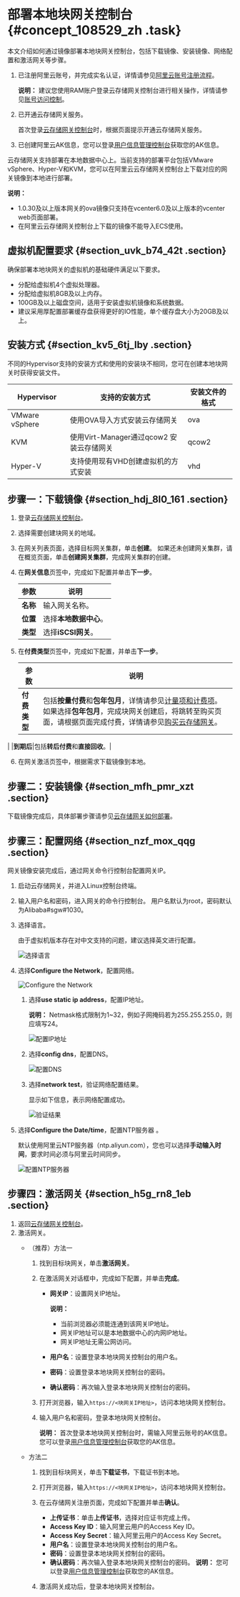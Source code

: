 # 部署本地块网关控制台 {#concept_108529_zh .task}

本文介绍如何通过镜像部署本地块网关控制台，包括下载镜像、安装镜像、网络配置和激活网关等步骤。

1.  已注册阿里云账号，并完成实名认证，详情请参见[阿里云账号注册流程](../../../../cn.zh-CN/.md#)。

    **说明：** 建议您使用RAM账户登录云存储网关控制台进行相关操作，详情请参见[账号访问控制](../../../../cn.zh-CN/最佳实践/账号访问控制.md#)。

2.  已开通云存储网关服务。

    首次登录[云存储网关控制台](https://sgwnew.console.aliyun.com/)时，根据页面提示开通云存储网关服务。

3.  已创建阿里云AK信息，您可以登录[用户信息管理控制台](https://usercenter.console.aliyun.com/#/manage/ak)获取您的AK信息。

云存储网关支持部署在本地数据中心上。当前支持的部署平台包括VMware vSphere、Hyper-V和KVM，您可以在阿里云云存储网关控制台上下载对应的网关镜像到本地进行部署。

**说明：** 

-   1.0.30及以上版本网关的ova镜像只支持在vcenter6.0及以上版本的vcenter web页面部署。
-   在阿里云云存储网关控制台上下载的镜像不能导入ECS使用。

## 虚拟机配置要求 {#section_uvk_b74_42t .section}

确保部署本地块网关的虚拟机的基础硬件满足以下要求。

-   分配给虚拟机4个虚拟处理器。
-   分配给虚拟机8GB及以上内存。
-   100GB及以上磁盘空间，适用于安装虚拟机镜像和系统数据。
-   建议采用厚配置部署缓存盘获得更好的IO性能，单个缓存盘大小为20GB及以上。

## 安装方式 {#section_kv5_6tj_lby .section}

不同的Hypervisor支持的安装方式和使用的安装块不相同，您可在创建本地块网关时获得安装文件。

|Hypervisor|支持的安装方式|安装文件的格式|
|----------|-------|-------|
|VMware vSphere|使用OVA导入方式安装云存储网关|ova|
|KVM|使用Virt-Manager通过qcow2 安装云存储网关|qcow2|
|Hyper-V|支持使用现有VHD创建虚拟机的方式安装|vhd|

## 步骤一：下载镜像 {#section_hdj_8l0_161 .section}

1.  登录[云存储网关控制台](https://sgwnew.console.aliyun.com/)。
2.  选择需要创建块网关的地域。
3.  在网关列表页面，选择目标网关集群，单击**创建**。 如果还未创建网关集群，请在概览页面，单击**创建网关集群**，完成网关集群的创建。
4.  在**网关信息**页签中，完成如下配置并单击**下一步**。 

    |参数|说明|
    |--|--|
    |**名称**|输入网关名称。|
    |**位置**|选择**本地数据中心**。|
    |**类型**|选择**iSCSI网关**。|

5.  在**付费类型**页签中，完成如下配置，并单击**下一步**。 

    |参数|说明|
    |--|--|
    |**付费类型**|包括**按量付费**和**包年包月**，详情请参见[计量项和计费项](../../../../cn.zh-CN/计量计费/计量项和计费项.md#)。 如果选择**包年包月**，完成块网关创建后，将跳转至购买页面，请根据页面完成付费，详情请参见[购买云存储网关](../../../../cn.zh-CN/计量计费/包年包月/购买云存储网关.md#)。

 |
    |**到期后**|包括**转后付费**和**直接回收**。|

6.  在网关激活页签中，根据需求下载镜像到本地。

## 步骤二：安装镜像 {#section_mfh_pmr_xzt .section}

下载镜像完成后，具体部署步骤请参见[云存储网关如何部署](https://help.aliyun.com/knowledge_detail/54123.html)。

## 步骤三：配置网络 {#section_nzf_mox_qqg .section}

网关镜像安装完成后，通过网关命令行控制台配置网关IP。

1.  启动云存储网关，并进入Linux控制台终端。
2.  输入用户名和密码，进入网关的命令行控制台。 用户名默认为root，密码默认为Alibaba\#sgw\#1030。
3.  选择语言。 

    由于虚拟机版本存在对中文支持的问题，建议选择英文进行配置。

    ![选择语言](http://static-aliyun-doc.oss-cn-hangzhou.aliyuncs.com/assets/img/1427472/156862260458052_zh-CN.png)

4.  选择**Configure the Network**，配置网络。 

    ![Configure the Network](http://static-aliyun-doc.oss-cn-hangzhou.aliyuncs.com/assets/img/1427472/156862260458053_zh-CN.png)

    1.  选择**use static ip address**，配置IP地址。 

        **说明：** Netmask格式限制为1~32，例如子网掩码若为255.255.255.0，则应填写24。

        ![配置IP地址](http://static-aliyun-doc.oss-cn-hangzhou.aliyuncs.com/assets/img/1427472/156862260458054_zh-CN.png)

    2.  选择**config dns**，配置DNS。 

        ![配置DNS](http://static-aliyun-doc.oss-cn-hangzhou.aliyuncs.com/assets/img/1427472/156862260458055_zh-CN.png)

    3.  选择**network test**，验证网络配置结果。 

        显示如下信息，表示网络配置成功。

        ![验证结果](http://static-aliyun-doc.oss-cn-hangzhou.aliyuncs.com/assets/img/1427472/156862260458058_zh-CN.png)

5.  选择**Configure the Date/time**，配置NTP服务器 。 

    默认使用阿里云NTP服务器（ntp.aliyun.com），您也可以选择**手动输入时间**，要求时间必须与阿里云时间同步。

    ![配置NTP服务器](http://static-aliyun-doc.oss-cn-hangzhou.aliyuncs.com/assets/img/1427472/156862260458063_zh-CN.png)


## 步骤四：激活网关 {#section_h5g_rn8_1eb .section}

1.  返回[云存储网关控制台](https://sgwnew.console.aliyun.com/)。
2.  激活网关。 
    -   （推荐）方法一
        1.  找到目标块网关，单击**激活网关**。
        2.  在激活网关对话框中，完成如下配置，并单击**完成**。
            -   **网关IP**：设置网关IP地址。

                **说明：** 

                -   当前浏览器必须能连通到该网关IP地址。
                -   网关IP地址可以是本地数据中心的内网IP地址。
                -   网关IP地址无需公网访问。
            -   **用户名**：设置登录本地块网关控制台的用户名。
            -   **密码**：设置登录本地块网关控制台的密码。
            -   **确认密码**：再次输入登录本地块网关控制台的密码。
        3.  打开浏览器，输入`https://<块网关IP地址>`，访问本地块网关控制台。
        4.  输入用户名和密码，登录本地块网关控制台。

            **说明：** 首次登录本地块网关控制台时，需输入阿里云账号的AK信息。您可以登录[用户信息管理控制台](https://usercenter.console.aliyun.com/#/manage/ak)获取您的AK信息。

    -   方法二
        1.  找到目标块网关，单击**下载证书**，下载证书到本地。
        2.  打开浏览器，输入`https://<块网关IP地址>`，访问本地块网关控制台。
        3.  在云存储网关注册页面，完成如下配置并单击**确认**。

            -   **上传证书**：单击**上传证书**，选择对应证书完成上传。
            -   **Access Key ID**：输入阿里云用户的Access Key ID。
            -   **Access Key Secret**：输入阿里云用户的Access Key Secret。
            -   **用户名**：设置登录本地块网关控制台的用户名。
            -   **密码**：设置登录本地块网关控制台的密码。
            -   **确认密码**：再次输入登录本地块网关控制台的密码。
            **说明：** 您可以登录[用户信息管理控制台](https://usercenter.console.aliyun.com/#/manage/ak)获取您的AK信息。

        4.  激活网关成功后，登录本地块网关控制台。

